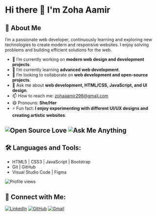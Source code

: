 # Hi there 👋 I'm Zoha Aamir

## 🚀 About Me

I’m a passionate web developer, continuously learning and exploring new technologies to create modern and responsive websites. I enjoy solving problems and building efficient solutions for the web.

- 🔭 I’m currently working on **modern web design and development projects**.
- 🌱 I’m currently learning **advanced web development**.
- 👯 I’m looking to collaborate on **web development and open-source projects**.
- 💬 Ask me about **web development, HTML/CSS, JavaScript, and UI design**.
- 📫 How to reach me: [zohaaamir298@gmail.com](mailto:zohaaamir298@gmail.com)
- 😄 Pronouns: **She/Her**
- ⚡ Fun fact: **I enjoy experimenting with different UI/UX designs and creating artistic websites**.

## ![Open Source Love](https://badges.frapsoft.com/os/v1/open-source.svg?v=103) ![Ask Me Anything](https://img.shields.io/badge/Ask%20me-anything-1abc9c.svg)

## 🛠️ Languages and Tools:

- HTML5 | CSS3 | JavaScript | Bootstrap
- Git | GitHub
- Visual Studio Code | Figma

![Profile views](https://komarev.com/ghpvc/?username=ZohaAamir18&color=blue)

## 🤝 Connect with Me:

[![LinkedIn](https://img.shields.io/badge/LinkedIn-0A66C2?style=for-the-badge&logo=linkedin&logoColor=white)](https://www.linkedin.com)
[![GitHub](https://img.shields.io/badge/GitHub-181717?style=for-the-badge&logo=github&logoColor=white)](https://github.com/ZohaAamir18)
[![Gmail](https://img.shields.io/badge/Gmail-EA4335?style=for-the-badge&logo=gmail&logoColor=white)](mailto:zohaaamir298@gmail.com)

